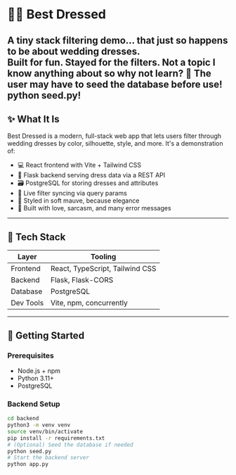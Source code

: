 # 👰‍♀️ Best Dressed

A tiny stack filtering demo... that just so happens to be about wedding dresses.  
Built for fun. Stayed for the filters. Not a topic I know anything about so why not learn? 💅
The user may have to seed the database before use!  python seed.py!
---

## ✨ What It Is

Best Dressed is a modern, full-stack web app that lets users filter through wedding dresses by color, silhouette, style, and more. It's a demonstration of:

- 💻 React frontend with Vite + Tailwind CSS
- 🧠 Flask backend serving dress data via a REST API
- 🗃️ PostgreSQL for storing dresses and attributes
- 🔄 Live filter syncing via query params
- 🌸 Styled in soft mauve, because elegance
- 🧪 Built with love, sarcasm, and many error messages

---

## 🧩 Tech Stack

| Layer         | Tooling                         |
|---------------|----------------------------------|
| Frontend      | React, TypeScript, Tailwind CSS |
| Backend       | Flask, Flask-CORS               |
| Database      | PostgreSQL                      |
| Dev Tools     | Vite, npm, concurrently         |

---

## 🚀 Getting Started

### Prerequisites
- Node.js + npm
- Python 3.11+
- PostgreSQL

### Backend Setup

```bash
cd backend
python3 -m venv venv
source venv/bin/activate
pip install -r requirements.txt
# (Optional) Seed the database if needed
python seed.py
# Start the backend server
python app.py
```

